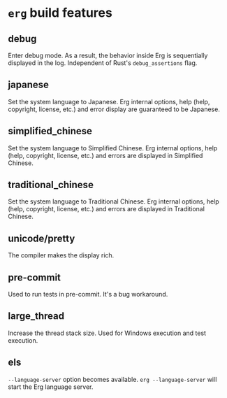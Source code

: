 # `erg` build features

## debug

Enter debug mode. As a result, the behavior inside Erg is sequentially displayed in the log.
Independent of Rust's `debug_assertions` flag.

## japanese

Set the system language to Japanese.
Erg internal options, help (help, copyright, license, etc.) and error display are guaranteed to be Japanese.

## simplified_chinese

Set the system language to Simplified Chinese.
Erg internal options, help (help, copyright, license, etc.) and errors are displayed in Simplified Chinese.

## traditional_chinese

Set the system language to Traditional Chinese.
Erg internal options, help (help, copyright, license, etc.) and errors are displayed in Traditional Chinese.

## unicode/pretty

The compiler makes the display rich.

## pre-commit

Used to run tests in pre-commit. It's a bug workaround.

## large_thread

Increase the thread stack size. Used for Windows execution and test execution.

## els

`--language-server` option becomes available.
`erg --language-server` will start the Erg language server.

